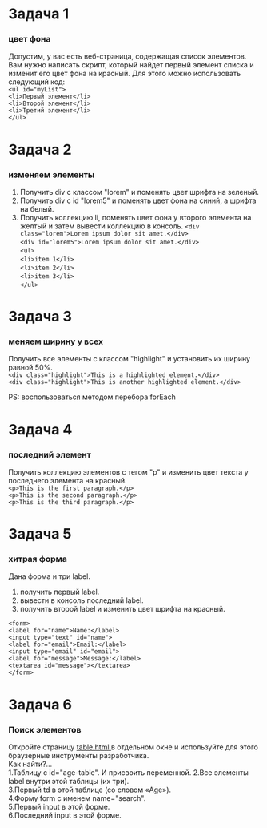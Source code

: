 # Задача 1  
### цвет фона  
Допустим, у вас есть веб-страница, содержащая список элементов. Вам нужно написать скрипт, который найдет первый элемент списка и изменит его цвет фона на красный. Для этого можно использовать следующий код:  
`<ul id="myList">`  
  `<li>Первый элемент</li>`  
  `<li>Второй элемент</li>`  
  `<li>Третий элемент</li>`  
`</ul>`  

# Задача 2  
### изменяем элементы   
1. Получить div с классом "lorem" и поменять цвет шрифта на зеленый. 
2. Получить div с id "lorem5" и поменять цвет фона на синий, а шрифта на белый. 
3. Получить коллекцию li, поменять цвет фона у второго элемента на желтый и затем вывести коллекцию в консоль. 
`<div class="lorem">Lorem ipsum dolor sit amet.</div>`  
`<div id="lorem5">Lorem ipsum dolor sit amet.</div>`  
`<ul>`  
  `<li>item 1</li>`  
  `<li>item 2</li>`  
  `<li>item 3</li>`  
`</ul>`  

# Задача 3    
### меняем ширину у всех    
Получить все элементы с классом "highlight" и установить их ширину равной 50%.  
`<div class="highlight">This is a highlighted element.</div>`  
`<div class="highlight">This is another highlighted element.</div>`  

PS: воспользоваться методом перебора forEach

# Задача 4      
### последний элемент  
Получить коллекцию элементов с тегом "p" и изменить цвет текста у последнего элемента на красный.   
`<p>This is the first paragraph.</p>`  
`<p>This is the second paragraph.</p>`  
`<p>This is the third paragraph.</p>`  


# Задача 5        
### хитрая форма  
Дана форма и три label.  
1. получить первый label.  
2. вывести в консоль последний label.  
3. получить второй label и изменить цвет шрифта на красный.  

`<form>`  
 `<label for="name">Name:</label>`  
  `<input type="text" id="name">`  
  `<label for="email">Email:</label>`  
  `<input type="email" id="email">`  
  `<label for="message">Message:</label>`  
  `<textarea id="message"></textarea>`  
`</form>`  


# Задача 6    
### Поиск элементов  
Откройте страницу [ table.html ](https://learn.javascript.ru/task/find-elements/table.html)  в отдельном окне и используйте для этого браузерные инструменты разработчика.  
Как найти?…  
1.Таблицу с id="age-table".  И присвоить переменной. 
2.Все элементы label внутри этой таблицы (их три).  
3.Первый td в этой таблице (со словом «Age»).  
4.Форму form с именем name="search".  
5.Первый input в этой форме.  
6.Последний input в этой форме.  
